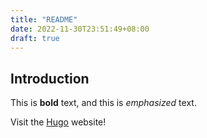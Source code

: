 ```yaml
---
title: "README"
date: 2022-11-30T23:51:49+08:00
draft: true
---
```

## Introduction

This is **bold** text, and this is *emphasized* text.

Visit the [Hugo](https://gohugo.io) website!
